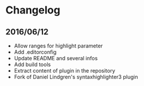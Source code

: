 # Changelog

## 2016/06/12

* Allow ranges for highlight parameter
* Add .editorconfig
* Update README and several infos
* Add build tools
* Extract content of plugin in the repository
* Fork of Daniel Lindgren's syntaxhighlighter3 plugin
